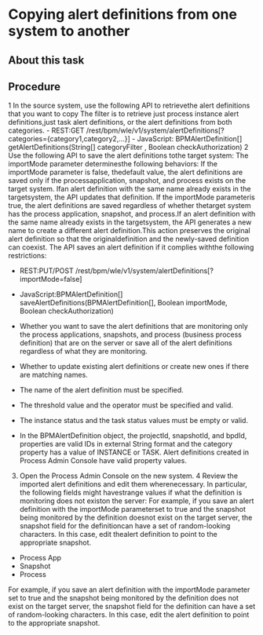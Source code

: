 # Copying alert definitions from one system to another

## About this task

## Procedure

1 In the source system, use the following API to retrievethe alert definitions that you want to copy The filter is to retrieve just process instance alert definitions,just task alert definitions, or the alert definitions from both categories.
    - REST:GET /rest/bpm/wle/v1/system/alertDefinitions[?categories={category1,category2,...}]
    - JavaScript: BPMAlertDefinition[] getAlertDefinitions(String[] categoryFilter , Boolean checkAuthorization)
2 Use the following API to save the alert definitions tothe target system: The importMode parameter determinesthe following behaviors: If the importMode parameter is false, thedefault value, the alert definitions are saved only if the processapplication, snapshot, and process exists on the target system. Ifan alert definition with the same name already exists in the targetsystem, the API updates that definition. If the importMode parameteris true, the alert definitions are saved regardless of whether thetarget system has the process application, snapshot, and process.If an alert definition with the same name already exists in the targetsystem, the API generates a new name to create a different alert definition.This action preserves the original alert definition so that the originaldefinition and the newly-saved definition can coexist. The API saves an alert definition if it complies withthe following restrictions:

- REST:PUT/POST /rest/bpm/wle/v1/system/alertDefinitions[?importMode=false]
- JavaScript:BPMAlertDefinition[] saveAlertDefinitions(BPMAlertDefinition[], Boolean importMode, Boolean checkAuthorization)

- Whether you want to save the alert definitions that are monitoring
only the process applications, snapshots, and process (business process
definition) that are on the server or save all of the alert definitions
regardless of what they are monitoring.
- Whether to update existing alert definitions or create new ones
if there are matching names.

- The name of the alert definition must be specified.
- The threshold value and the operator must be specified and valid.
- The instance status and the task status values must be empty or
valid.
- In the BPMAlertDefinition object, the projectId, snapshotId,
and bpdId, properties are valid IDs in external
String format and the category property has a
value of INSTANCE or TASK. Alert
definitions created in Process Admin Console have valid property values.
3. Open the Process Admin Console on the new system.
4 Review the imported alert definitions and edit them wherenecessary. In particular, the following fields might havestrange values if what the definition is monitoring does not existon the server: For example, if you save an alert definition with the importMode parameterset to true and the snapshot being monitored by the definition doesnot exist on the target server, the snapshot field for the definitioncan have a set of random-looking characters. In this case, edit thealert definition to point to the appropriate snapshot.

- Process App
- Snapshot
- Process

For example, if you save an alert definition with the importMode parameter
set to true and the snapshot being monitored by the definition does
not exist on the target server, the snapshot field for the definition
can have a set of random-looking characters. In this case, edit the
alert definition to point to the appropriate snapshot.